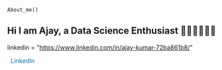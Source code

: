 `About_me()`

## Hi I am Ajay, a Data Science Enthusiast 👨🏻‍💻👨🏻‍💻

linkedin = "https://www.linkedin.com/in/ajay-kumar-72ba861b8/"

<a href="https://www.linkedin.com/in/ajay-kumar-72ba861b8/" target="_blank" style="text-decoration: none; color: #0e76a8;">
    <i class="fab fa-linkedin" style="font-size: 24px; margin-right: 8px;"></i>
    LinkedIn
</a>

<!--
**ajstyle007** 

